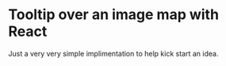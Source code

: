 # Tooltip over an image map with React

Just a very very simple implimentation to help kick start an idea.
